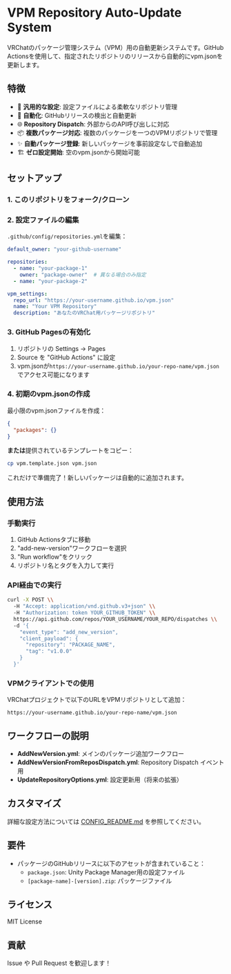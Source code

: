 # VPM Repository Auto-Update System

VRChatのパッケージ管理システム（VPM）用の自動更新システムです。GitHub Actionsを使用して、指定されたリポジトリのリリースから自動的にvpm.jsonを更新します。

## 特徴

- 🔧 **汎用的な設定**: 設定ファイルによる柔軟なリポジトリ管理
- 🚀 **自動化**: GitHubリリースの検出と自動更新
- 🌐 **Repository Dispatch**: 外部からのAPI呼び出しに対応
- 📦 **複数パッケージ対応**: 複数のパッケージを一つのVPMリポジトリで管理
- ✨ **自動パッケージ登録**: 新しいパッケージを事前設定なしで自動追加
- 🏗️ **ゼロ設定開始**: 空のvpm.jsonから開始可能

## セットアップ

### 1. このリポジトリをフォーク/クローン

### 2. 設定ファイルの編集

`.github/config/repositories.yml`を編集：

```yaml
default_owner: "your-github-username"

repositories:
  - name: "your-package-1"
    owner: "package-owner"  # 異なる場合のみ指定
  - name: "your-package-2"

vpm_settings:
  repo_url: "https://your-username.github.io/vpm.json"
  name: "Your VPM Repository"
  description: "あなたのVRChat用パッケージリポジトリ"
```

### 3. GitHub Pagesの有効化

1. リポジトリの Settings → Pages
2. Source を "GitHub Actions" に設定
3. vpm.jsonが`https://your-username.github.io/your-repo-name/vpm.json`でアクセス可能になります

### 4. 初期のvpm.jsonの作成

最小限のvpm.jsonファイルを作成：

```json
{
  "packages": {}
}
```

**または**提供されているテンプレートをコピー：

```bash
cp vpm.template.json vpm.json
```

これだけで準備完了！新しいパッケージは自動的に追加されます。

## 使用方法

### 手動実行

1. GitHub Actionsタブに移動
2. "add-new-version"ワークフローを選択
3. "Run workflow"をクリック
4. リポジトリ名とタグを入力して実行

### API経由での実行

```bash
curl -X POST \\
  -H "Accept: application/vnd.github.v3+json" \\
  -H "Authorization: token YOUR_GITHUB_TOKEN" \\
  https://api.github.com/repos/YOUR_USERNAME/YOUR_REPO/dispatches \\
  -d '{
    "event_type": "add_new_version",
    "client_payload": {
      "repository": "PACKAGE_NAME",
      "tag": "v1.0.0"
    }
  }'
```

### VPMクライアントでの使用

VRChatプロジェクトで以下のURLをVPMリポジトリとして追加：

```
https://your-username.github.io/your-repo-name/vpm.json
```

## ワークフローの説明

- **AddNewVersion.yml**: メインのパッケージ追加ワークフロー
- **AddNewVersionFromReposDispatch.yml**: Repository Dispatch イベント用
- **UpdateRepositoryOptions.yml**: 設定更新用（将来の拡張）

## カスタマイズ

詳細な設定方法については [CONFIG_README.md](.github/CONFIG_README.md) を参照してください。

## 要件

- パッケージのGitHubリリースに以下のアセットが含まれていること：
  - `package.json`: Unity Package Manager用の設定ファイル
  - `[package-name]-[version].zip`: パッケージファイル

## ライセンス

MIT License

## 貢献

Issue や Pull Request を歓迎します！
